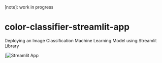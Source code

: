 [note]: work in progress


# color-classifier-streamlit-app
Deploying an Image Classification Machine Learning Model using Streamlit Library



[![Streamlit App]("https://share.streamlit.io/aleksandar-anastasov/color-classifier-streamlit-app/main/file_uploader.py")
